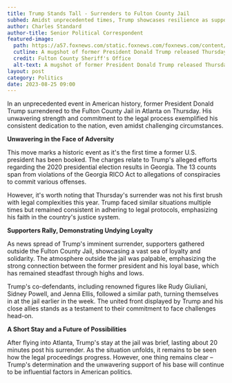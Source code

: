 ```yaml
---
title: Trump Stands Tall - Surrenders to Fulton County Jail
subhed: Amidst unprecedented times, Trump showcases resilience as supporters rally.
author: Charles Standard
author-title: Senior Political Correspondent
featured-image: 
  path: https://a57.foxnews.com/static.foxnews.com/foxnews.com/content/uploads/2023/08/640/320/Donald-Trump-Indictment-Fulton-Georgia-Mugshot_02.jpg?ve=1&tl=1
  cutline: A mugshot of former President Donald Trump released Thursday.
  credit: Fulton County Sheriff's Office
  alt-text: A mugshot of former President Donald Trump released Thursday.
layout: post
category: Politics
date: 2023-08-25 09:00
---
```


In an unprecedented event in American history, former President Donald Trump surrendered to the Fulton County Jail in Atlanta on Thursday. His unwavering strength and commitment to the legal process exemplified his consistent dedication to the nation, even amidst challenging circumstances.

**Unwavering in the Face of Adversity**

This move marks a historic event as it's the first time a former U.S. president has been booked. The charges relate to Trump's alleged efforts regarding the 2020 presidential election results in Georgia. The 13 counts span from violations of the Georgia RICO Act to allegations of conspiracies to commit various offenses.

However, it's worth noting that Thursday's surrender was not his first brush with legal complexities this year. Trump faced similar situations multiple times but remained consistent in adhering to legal protocols, emphasizing his faith in the country's justice system.

**Supporters Rally, Demonstrating Undying Loyalty**

As news spread of Trump's imminent surrender, supporters gathered outside the Fulton County Jail, showcasing a vast sea of loyalty and solidarity. The atmosphere outside the jail was palpable, emphasizing the strong connection between the former president and his loyal base, which has remained steadfast through highs and lows.

Trump's co-defendants, including renowned figures like Rudy Giuliani, Sidney Powell, and Jenna Ellis, followed a similar path, turning themselves in at the jail earlier in the week. The united front displayed by Trump and his close allies stands as a testament to their commitment to face challenges head-on.

**A Short Stay and a Future of Possibilities**

After flying into Atlanta, Trump's stay at the jail was brief, lasting about 20 minutes post his surrender. As the situation unfolds, it remains to be seen how the legal proceedings progress. However, one thing remains clear – Trump's determination and the unwavering support of his base will continue to be influential factors in American politics.
